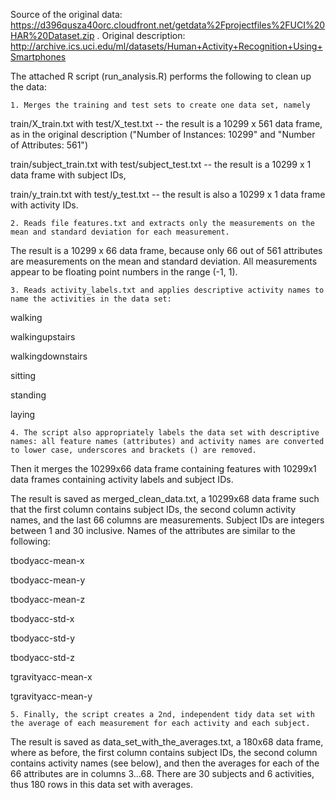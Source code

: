 

Source of the original data: https://d396qusza40orc.cloudfront.net/getdata%2Fprojectfiles%2FUCI%20HAR%20Dataset.zip . Original description: http://archive.ics.uci.edu/ml/datasets/Human+Activity+Recognition+Using+Smartphones

The attached R script (run_analysis.R) performs the following to clean up the data:

    1. Merges the training and test sets to create one data set, namely

train/X_train.txt with test/X_test.txt -- the result is a 10299 x 561 data frame, as in the original description ("Number of Instances: 10299" and "Number of Attributes: 561")

train/subject_train.txt with test/subject_test.txt -- the result is a 10299 x 1 data frame with subject IDs,

train/y_train.txt with test/y_test.txt -- the result is also a 10299 x 1 data frame with activity IDs.

    2. Reads file features.txt and extracts only the measurements on the mean and standard deviation for each measurement.

The result is a 10299 x 66 data frame, because only 66 out of 561 attributes are measurements on the mean and standard deviation. All measurements appear to be floating point numbers in the range (-1, 1).

    3. Reads activity_labels.txt and applies descriptive activity names to name the activities in the data set:

walking

walkingupstairs

walkingdownstairs

sitting

standing

laying

    4. The script also appropriately labels the data set with descriptive names: all feature names (attributes) and activity names are converted to lower case, underscores and brackets () are removed.

Then it merges the 10299x66 data frame containing features with 10299x1 data frames containing activity labels and subject IDs.

The result is saved as merged_clean_data.txt, a 10299x68 data frame such that the first column contains subject IDs, the second column activity names, and the last 66 columns are measurements. Subject IDs are integers between 1 and 30 inclusive. Names of the attributes are similar to the following:

tbodyacc-mean-x

tbodyacc-mean-y

tbodyacc-mean-z

tbodyacc-std-x

tbodyacc-std-y

tbodyacc-std-z

tgravityacc-mean-x

tgravityacc-mean-y

    5. Finally, the script creates a 2nd, independent tidy data set with the average of each measurement for each activity and each subject.

The result is saved as data_set_with_the_averages.txt, a 180x68 data frame, where as before, the first column contains subject IDs, the second column contains activity names (see below), and then the averages for each of the 66 attributes are in columns 3...68. There are 30 subjects and 6 activities, thus 180 rows in this data set with averages.